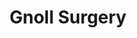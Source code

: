 ---
title: Gnoll Surgery
layout: job
faction: human
props: none
reward: 25 leaves
post: We have been informed that the gnolls are not the same creatures as other kinfolk. This is very odd. We would like to pay a surgeon to remove a number of gnoll organs and diagnose how they may be different. We need a gnoll corpse or living specimen and a surgeon to do the work.
summary: Have a write up available for found knowledge if this is completed.
---